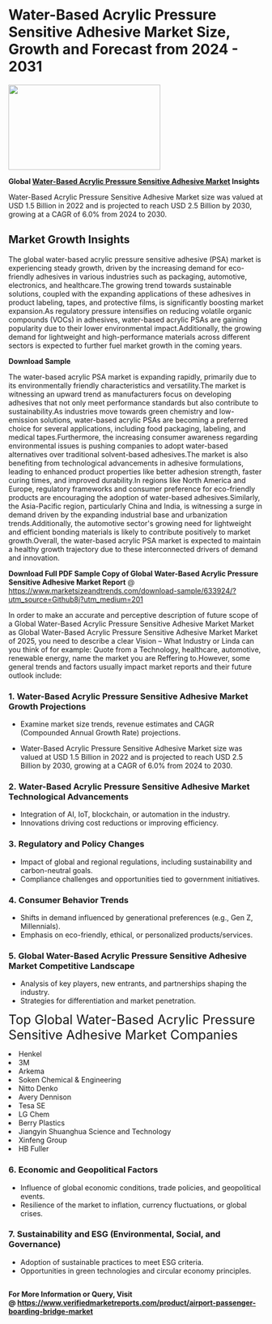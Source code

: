 <H1>Water-Based Acrylic Pressure Sensitive Adhesive Market Size, Growth and Forecast from 2024 - 2031</H1><img class="aligncenter size-medium wp-image-584254" src="https://thirdeyenews.in/wp-content/uploads/2024/09/Global-Market-Research-300x168.jpeg" alt="" width="300" height="168" /><p><strong>Global&nbsp;<a href="https://www.marketsizeandtrends.com/download-sample/633924/?utm_source=Github8j?utm_medium=201">Water-Based Acrylic Pressure Sensitive Adhesive Market</a> Insights</strong></p><p>Water-Based Acrylic Pressure Sensitive Adhesive Market size was valued at USD 1.5 Billion in 2022 and is projected to reach USD 2.5 Billion by 2030, growing at a CAGR of 6.0% from 2024 to 2030.</p><p><h2>Market Growth Insights</h2> <p>The global water-based acrylic pressure sensitive adhesive (PSA) market is experiencing steady growth, driven by the increasing demand for eco-friendly adhesives in various industries such as packaging, automotive, electronics, and healthcare.The growing trend towards sustainable solutions, coupled with the expanding applications of these adhesives in product labeling, tapes, and protective films, is significantly boosting market expansion.As regulatory pressure intensifies on reducing volatile organic compounds (VOCs) in adhesives, water-based acrylic PSAs are gaining popularity due to their lower environmental impact.Additionally, the growing demand for lightweight and high-performance materials across different sectors is expected to further fuel market growth in the coming years.</p> <p><strong>Download Sample</strong></p> <p>The water-based acrylic PSA market is expanding rapidly, primarily due to its environmentally friendly characteristics and versatility.The market is witnessing an upward trend as manufacturers focus on developing adhesives that not only meet performance standards but also contribute to sustainability.As industries move towards green chemistry and low-emission solutions, water-based acrylic PSAs are becoming a preferred choice for several applications, including food packaging, labeling, and medical tapes.Furthermore, the increasing consumer awareness regarding environmental issues is pushing companies to adopt water-based alternatives over traditional solvent-based adhesives.The market is also benefiting from technological advancements in adhesive formulations, leading to enhanced product properties like better adhesion strength, faster curing times, and improved durability.In regions like North America and Europe, regulatory frameworks and consumer preference for eco-friendly products are encouraging the adoption of water-based adhesives.Similarly, the Asia-Pacific region, particularly China and India, is witnessing a surge in demand driven by the expanding industrial base and urbanization trends.Additionally, the automotive sector's growing need for lightweight and efficient bonding materials is likely to contribute positively to market growth.Overall, the water-based acrylic PSA market is expected to maintain a healthy growth trajectory due to these interconnected drivers of demand and innovation.</p> <p><span class=""><strong>Download Full PDF Sample Copy of Global Water-Based Acrylic Pressure Sensitive Adhesive Market Report</strong> @ <a href="https://www.marketsizeandtrends.com/download-sample/633924/?utm_source=Github8j?utm_medium=201" target="_blank">https://www.marketsizeandtrends.com/download-sample/633924/?utm_source=Github8j?utm_medium=201</a></span></p><p>In order to make an accurate and perceptive description of future scope of a Global&nbsp;Water-Based Acrylic Pressure Sensitive Adhesive Market Market as Global&nbsp;Water-Based Acrylic Pressure Sensitive Adhesive Market Market of 2025, you need to describe a clear Vision &ndash; What Industry or Linda can you think of for example: Quote from a Technology, healthcare, automotive, renewable energy, name the market you are Reffering to.However, some general trends and factors usually impact market reports and their future outlook include:</p><h3>1.&nbsp;<strong>Water-Based Acrylic Pressure Sensitive Adhesive Market Growth Projections</strong></h3><ul><li>Examine market size trends, revenue estimates and CAGR (Compounded Annual Growth Rate) projections.</li><li><p>Water-Based Acrylic Pressure Sensitive Adhesive Market size was valued at USD 1.5 Billion in 2022 and is projected to reach USD 2.5 Billion by 2030, growing at a CAGR of 6.0% from 2024 to 2030.</p></li></ul><h3>2.&nbsp;<strong>Water-Based Acrylic Pressure Sensitive Adhesive Market Technological Advancements</strong></h3><ul><li>Integration of AI, IoT, blockchain, or automation in the industry.</li><li>Innovations driving cost reductions or improving efficiency.</li></ul><h3>3.&nbsp;<strong>Regulatory and Policy Changes</strong></h3><ul><li>Impact of global and regional regulations, including sustainability and carbon-neutral goals.</li><li>Compliance challenges and opportunities tied to government initiatives.</li></ul><h3>4.&nbsp;<strong>Consumer Behavior Trends</strong></h3><ul><li>Shifts in demand influenced by generational preferences (e.g., Gen Z, Millennials).</li><li>Emphasis on eco-friendly, ethical, or personalized products/services.</li></ul><h3>5.&nbsp;<strong>Global Water-Based Acrylic Pressure Sensitive Adhesive Market Competitive Landscape</strong></h3><ul><li>Analysis of key players, new entrants, and partnerships shaping the industry.</li><li>Strategies for differentiation and market penetration.</li></ul><p data-pm-slice="1 1 []"><span style="color: inherit; font-family: inherit; font-size: 25px;">Top Global Water-Based Acrylic Pressure Sensitive Adhesive Market Companies</span></p><div class="" data-test-id=""><p><li>Henkel</li><li> 3M</li><li> Arkema</li><li> Soken Chemical & Engineering</li><li> Nitto Denko</li><li> Avery Dennison</li><li> Tesa SE</li><li> LG Chem</li><li> Berry Plastics</li><li> Jiangyin Shuanghua Science and Technology</li><li> Xinfeng Group</li><li> HB Fuller</li></p></div><h3>6.&nbsp;<strong>Economic and Geopolitical Factors</strong></h3><ul><li>Influence of global economic conditions, trade policies, and geopolitical events.</li><li>Resilience of the market to inflation, currency fluctuations, or global crises.</li></ul><h3>7.&nbsp;<strong>Sustainability and ESG (Environmental, Social, and Governance)</strong></h3><ul><li>Adoption of sustainable practices to meet ESG criteria.</li><li>Opportunities in green technologies and circular economy principles.</li></ul><h2><strong style="font-size: 14px;">For More Information or Query, Visit @&nbsp;</strong><a style="background-color: #ffffff; font-size: 14px;" href="https://www.marketsizeandtrends.com/report/water-based-acrylic-pressure-sensitive-adhesive-market/" target="_blank">https://www.verifiedmarketreports.com/product/airport-passenger-boarding-bridge-market</a></h2>